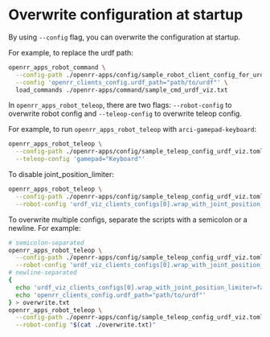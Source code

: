 # Overwrite configuration at startup

By using `--config` flag, you can overwrite the configuration at startup.

For example, to replace the urdf path:

```bash
openrr_apps_robot_command \
  --config-path ./openrr-apps/config/sample_robot_client_config_for_urdf_viz.toml \
  --config 'openrr_clients_config.urdf_path="path/to/urdf"' \
  load_commands ./openrr-apps/command/sample_cmd_urdf_viz.txt
```

In `openrr_apps_robot_teleop`, there are two flags: `--robot-config` to overwrite robot config and `--teleop-config` to overwrite teleop config.

For example, to run `openrr_apps_robot_teleop` with `arci-gamepad-keyboard`:

```bash
openrr_apps_robot_teleop \
  --config-path ./openrr-apps/config/sample_teleop_config_urdf_viz.toml \
  --teleop-config 'gamepad="Keyboard"'
```

To disable joint_position_limiter:

```bash
openrr_apps_robot_teleop \
  --config-path ./openrr-apps/config/sample_teleop_config_urdf_viz.toml \
  --robot-config 'urdf_viz_clients_configs[0].wrap_with_joint_position_limiter=false'
```

To overwrite multiple configs, separate the scripts with a semicolon or a newline. For example:

```bash
# semicolon-separated
openrr_apps_robot_teleop \
  --config-path ./openrr-apps/config/sample_teleop_config_urdf_viz.toml \
  --robot-config 'urdf_viz_clients_configs[0].wrap_with_joint_position_limiter=false;openrr_clients_config.urdf_path="path/to/urdf"'
# newline-separated
{
  echo 'urdf_viz_clients_configs[0].wrap_with_joint_position_limiter=false'
  echo 'openrr_clients_config.urdf_path="path/to/urdf"'
} > overwrite.txt
openrr_apps_robot_teleop \
  --config-path ./openrr-apps/config/sample_teleop_config_urdf_viz.toml \
  --robot-config "$(cat ./overwrite.txt)"
```
